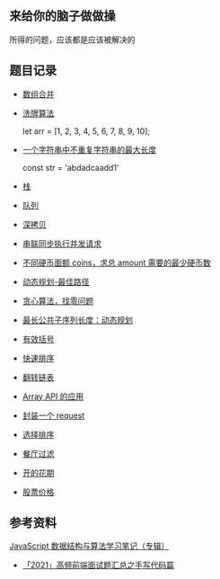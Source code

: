 ## 来给你的脑子做做操

所得的问题，应该都是应该被解决的

## 题目记录

- [数组合并](20230714/index.js)

- [洗牌算法](20221202/洗牌.js)

  let arr = [1, 2, 3, 4, 5, 6, 7, 8, 9, 10];

- [一个字符串中不重复字符串的最大长度](20221202/index.js) 
  
  const str = 'abdadcaadd1'


- [栈](20221203/stack.js)
  
- [队列](20221203/queue.js)

- [深拷贝](20221219/deepclone.js)

- [串联同步执行并发请求](20221220/recorder.ts)
  
- [不同硬币面额 coins，求总 amount 需要的最少硬币数](20230212/index.js)
  
- [动态规划-最佳路径](20230212/index2.js)


- [贪心算法，找零问题](20230212/index3.js)

- [最长公共子序列长度：动态规划](20230214/index.js)

- [有效括号](20230306/index.js)

- [快速排序](20230421/index.js)

- [翻转链表](20230421/index2.js)

- [Array API 的应用](20230504/index.js)

- [封装一个 request](20230422/index.js)

- [选择排序](20230920/index.js)

- [餐厅过滤](20230927/index.js)

- [开的花期](20231007/index.js)

- [股票价格](20231008/index.js)

## 参考资料

[JavaScript 数据结构与算法学习笔记（专辑）
](https://xpoet.cn/2020/07/JavaScript%E6%95%B0%E6%8D%AE%E7%BB%93%E6%9E%84%E4%B8%8E%E7%AE%97%E6%B3%95%E5%AD%A6%E4%B9%A0%E7%AC%94%E8%AE%B0%EF%BC%88%E4%B8%93%E8%BE%91%EF%BC%89/)

- [「2021」高频前端面试题汇总之手写代码篇](https://juejin.cn/post/6946136940164939813)